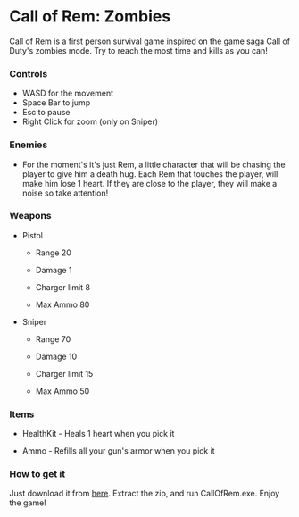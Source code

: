 # Call of Rem: Zombies

Call of Rem is a first person survival game inspired on the game saga Call of Duty's zombies mode. Try to reach the most time and kills as you can!

### Controls

- WASD for the movement
- Space Bar to jump
- Esc to pause
- Right Click for zoom (only on Sniper)

### Enemies

* For the moment's it's just Rem, a little character that will be chasing the player to give him a death hug. Each Rem that touches the player, will make him lose 1 heart. If they are close to the player, they will make a noise so take attention!

### Weapons

* Pistol
  
  * Range 20
  
  * Damage 1
  
  * Charger limit 8
  
  * Max Ammo 80

* Sniper
  
  * Range 70
  
  * Damage 10
  
  * Charger limit 15
  
  * Max Ammo 50 

### Items

* HealthKit - Heals 1 heart when you pick it

* Ammo - Refills all your gun's armor when you pick it

### How to get it

Just download it from [here](https://drive.google.com/file/d/1nILwzdmilLGNqkBACotqC_yaGpgqn6VP/view?usp=sharing). Extract the zip, and run CallOfRem.exe. Enjoy the game!